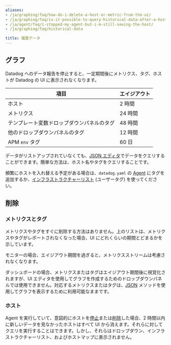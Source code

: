 ```yaml
---
aliases:
- /ja/graphing/faq/how-do-i-delete-a-host-or-metric-from-the-ui/
- /ja/graphing/faq/is-it-possible-to-query-historical-data-after-a-host-has-been-destroyed/
- /ja/agent/faq/i-stopped-my-agent-but-i-m-still-seeing-the-host/
- /ja/graphing/faq/historical-data

title: 履歴データ
---
```


## グラフ

Datadog へのデータ報告を停止すると、一定期間後にメトリクス、タグ、ホストが Datadog の UI に表示されなくなります。

| 項目                                 | エイジアウト  |
|--------------------------------------|----------|
| ホスト                                | 2 時間  |
| メトリクス                              | 24 時間 |
| テンプレート変数ドロップダウンパネルのタグ | 48 時間 |
| 他のドロップダウンパネルのタグ             | 12 時間 |
| APM `env` タグ                       | 60 日  |

データがリストアップされていなくても、[JSON エディタ][1]でデータをクエリすることができます。簡単な方法は、ホスト名やタグをクエリすることです。

頻繁にホストを入れ替える予定がある場合は、`datadog.yaml` の [Agent][2] にタグを追加するか、[インフラストラクチャーリスト][3] (ユーザータグ) を使ってください。

## 削除

### メトリクスとタグ

メトリクスやタグをすぐに削除する方法はありません。上のリストは、メトリクスやタグがレポートされなくなった場合、UI にどれくらいの期間とどまるかを示しています。

モニターの場合、エイジアウト期間を過ぎると、メトリクスストリームは考慮されなくなります。

ダッシュボードの場合、メトリクスまたはタグはエイジアウト期間後に視覚化されますが、UI エディタを使用してグラフを作成するためのドロップダウンパネルでは使用できません。対応するメトリクスまたはタグは、[JSON][1] メソッドを使用してグラフを表示するために利用可能なままです。

### ホスト

Agent を実行していて、意図的にホストを[停止][4]または[削除][5]した場合、2 時間以内に新しいデータを見なかったホストはすべて UI から消えます。それらに対してクエリを実行することはできます。しかし、それらはドロップダウン、インフラストラクチャーリスト、およびホストマップに表示されません。

[1]: /ja/dashboards/graphing_json/
[2]: /ja/agent/
[3]: /ja/infrastructure/
[4]: /ja/agent/guide/agent-commands/#start-stop-restart-the-agent
[5]: /ja/agent/guide/how-do-i-uninstall-the-agent/

